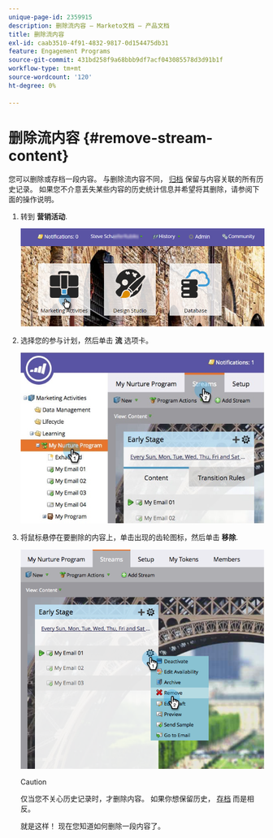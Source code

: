 ```yaml
---
unique-page-id: 2359915
description: 删除流内容 — Marketo文档 — 产品文档
title: 删除流内容
exl-id: caab3510-4f91-4832-9817-0d154475db31
feature: Engagement Programs
source-git-commit: 431bd258f9a68bbb9df7acf043085578d3d91b1f
workflow-type: tm+mt
source-wordcount: '120'
ht-degree: 0%

---
```


# 删除流内容 {#remove-stream-content}

您可以删除或存档一段内容。 与删除流内容不同， [归档](/help/marketo/product-docs/email-marketing/drip-nurturing/using-stream-content/archive-and-unarchive-stream-content.md) 保留与内容关联的所有历史记录。 如果您不介意丢失某些内容的历史统计信息并希望将其删除，请参阅下面的操作说明。

1. 转到 **营销活动**.

   ![](assets/login-marketing-activities-1.png)

1. 选择您的参与计划，然后单击 **流** 选项卡。

   ![](assets/cloneasteam-3.jpg)

1. 将鼠标悬停在要删除的内容上，单击出现的齿轮图标，然后单击 **移除**.

   ![](assets/image2014-9-15-17-3a38-3a15.png)

   >[!CAUTION]
   >
   >仅当您不关心历史记录时，才删除内容。 如果你想保留历史， [存档](/help/marketo/product-docs/email-marketing/drip-nurturing/using-stream-content/archive-and-unarchive-stream-content.md) 而是相反。

   就是这样！ 现在您知道如何删除一段内容了。
